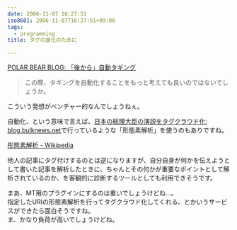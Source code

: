 ```yaml
---
date: 2006-11-07 16:27:51
iso8601: 2006-11-07T16:27:51+09:00
tags:
  - programming
title: タグの進化のために

---
```


<div class="entry-body">
  <p><a title="POLAR BEAR BLOG: 「後から」自動タギング" href="http://akihitok.typepad.jp/blog/2006/04/post_1421.html">POLAR BEAR BLOG: 「後から」自動タギング</a></p>

  <blockquote>この際、タギングを自動化することをもっと考えても良いのではないでしょうか。</blockquote>

  <p>こういう発想がベンチャー的なんでしょうねぇ。</p>

  <p>自動化、という意味で言えば、<a title="日本の総理大臣の演説をタグクラウド化: blog.bulknews.net" href="http://blog.bulknews.net/mt/archives/002078.html">日本の総理大臣の演説をタグクラウド化: blog.bulknews.net</a>で行っているような「形態素解析」を使うのもありですね。</p>

  <p><a href="http://ja.wikipedia.org/wiki/%E5%BD%A2%E6%85%8B%E7%B4%A0%E8%A7%A3%E6%9E%90">形態素解析 - Wikipedia</a></p>

  <p>他人の記事にタグ付けするのとは逆になりますが、自分自身が何かを伝えようとして書いた記事を解析したときに、ちゃんとその何かが重要なポイントとして解析されているのか、を客観的に診断するツールとしても利用できそうです。</p>

  <p>まあ、MT用のプラグインにするのは重いでしょうけどね…。<br />
    指定したURIの形態素解析を行ってタグクラウド化してくれる、とかいうサービスができたら面白そうですね。<br />
    ま、かなり負荷が高いでしょうけどね。</p>
</div>
